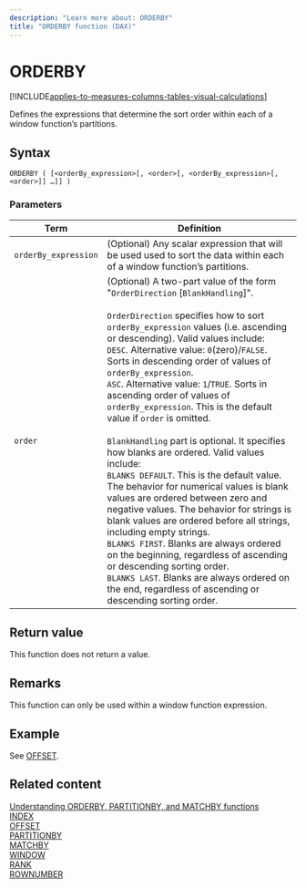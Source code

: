 ```yaml
---
description: "Learn more about: ORDERBY"
title: "ORDERBY function (DAX)"
---
```


# ORDERBY

[!INCLUDE[applies-to-measures-columns-tables-visual-calculations](includes/applies-to-measures-columns-tables-visual-calculations.md)]

Defines the expressions that determine the sort order within each of a window function’s partitions.
  
## Syntax  
  
```dax
ORDERBY ( [<orderBy_expression>[, <order>[, <orderBy_expression>[, <order>]] …]] )
```
  
### Parameters  
  
|Term|Definition|  
|--------|--------------|  
|`orderBy_expression`|(Optional) Any scalar expression that will be used used to sort the data within each of a window function’s partitions.|
|`order`|(Optional) A two-part value of the form "`OrderDirection` [`BlankHandling`]".<br><br> `OrderDirection` specifies how to sort `orderBy_expression` values (i.e. ascending or descending). Valid values include:<br> `DESC`. Alternative value: `0`(zero)/`FALSE`. Sorts in descending order of values of `orderBy_expression`. <br> `ASC`. Alternative value: `1`/`TRUE`. Sorts in ascending order of values of `orderBy_expression`. This is the default value if `order` is omitted.<br><br> `BlankHandling` part is optional. It specifies how blanks are ordered. Valid values include:<br> `BLANKS DEFAULT`. This is the default value. The behavior for numerical values is blank values are ordered between zero and negative values. The behavior for strings is blank values are ordered before all strings, including empty strings. <br> `BLANKS FIRST`. Blanks are always ordered on the beginning, regardless of ascending or descending sorting order. <br> `BLANKS LAST`. Blanks are always ordered on the end, regardless of ascending or descending sorting order.|

## Return value

This function does not return a value.  
  
## Remarks

This function can only be used within a window function expression.

## Example

See [OFFSET](offset-function-dax.md).

## Related content

[Understanding ORDERBY, PARTITIONBY, and MATCHBY functions](../dax/best-practices/dax-understand-orderby.md)  
[INDEX](index-function-dax.md)  
[OFFSET](offset-function-dax.md)  
[PARTITIONBY](partitionby-function-dax.md)  
[MATCHBY](matchby-function-dax.md)  
[WINDOW](window-function-dax.md)  
[RANK](rank-function-dax.md)  
[ROWNUMBER](rownumber-function-dax.md)

